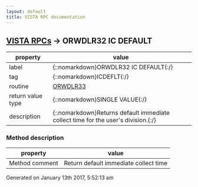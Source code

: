 ```yaml
---
layout: default
title: VISTA RPC documentation
---
```




## [VISTA RPCs](TableOfContent.md) &#8594; ORWDLR32 IC DEFAULT 

 property | value 
--- | --- 
 label | {::nomarkdown}ORWDLR32 IC DEFAULT{:/}
 tag | {::nomarkdown}ICDEFLT{:/}
 routine | [ORWDLR33](http://code.osehra.org/dox/Routine_ORWDLR33_source.html)
 return value type | {::nomarkdown}SINGLE VALUE{:/}
 description | {::nomarkdown}Returns default immediate collect time for the user's division.{:/}


### Method description

 property | value 
--- | --- 
 Method comment | Return default immediate collect time




 Generated on January 13th 2017, 5:52:13 am